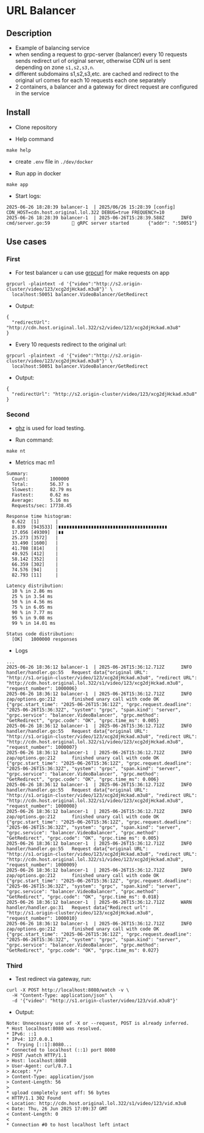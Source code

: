 # URL Balancer

## Description

- Example of balancing service
- when sending a request to grpc-server (balancer) every 10 requests sends redirect url of original server,
  otherwise CDN url is sent depending on zone `s1,s2,s3,n`.
- different subdomains s1,s2,s3,etc. are cached
  and redirect to the original url comes for each 10 requests each one separately
- 2 containers, a balancer and a gateway for direct request are configured in the service

## Install

- Clone repository

- Help command

```shell
make help
```

- create `.env` file in `./dev/docker`

- Run app in docker

```shell
make app
```

- Start logs:

```Text
2025-06-26 18:28:39 balancer-1  | 2025/06/26 15:28:39 [config] CDN_HOST=cdn.host.original.lol.322 DEBUG=true FREQUENCY=10
2025-06-26 18:28:39 balancer-1  | 2025-06-26T15:28:39.588Z      INFO    cmd/server.go:59        🚀 gRPC server started       {"addr": ":50051"}
```

## Use cases

### First

- For test balancer u can use [grpcurl](https://github.com/fullstorydev/grpcurl) for make requests on app

```shell
grpcurl -plaintext -d '{"video":"http://s2.origin-cluster/video/123/xcg2djHckad.m3u8"}' \
  localhost:50051 balancer.VideoBalancer/GetRedirect
```

- Output:

```text
{
  "redirectUrl": "http://cdn.host.original.lol.322/s2/video/123/xcg2djHckad.m3u8"
}
```

- Every 10 requests redirect to the original url:

```shell
grpcurl -plaintext -d '{"video":"http://s2.origin-cluster/video/123/xcg2djHckad.m3u8"}' \
  localhost:50051 balancer.VideoBalancer/GetRedirect
```

- Output:

```text
{
  "redirectUrl": "http://s2.origin-cluster/video/123/xcg2djHckad.m3u8"
}
```

### Second

- [ghz](https://github.com/bojand/ghz) is used for load testing.

- Run command:

```shell
make nt
```

- Metrics mac m1

```text
Summary:
  Count:        1000000
  Total:        56.37 s
  Slowest:      82.79 ms
  Fastest:      0.62 ms
  Average:      5.16 ms
  Requests/sec: 17738.45

Response time histogram:
  0.622  [1]      |
  8.839  [943533] |∎∎∎∎∎∎∎∎∎∎∎∎∎∎∎∎∎∎∎∎∎∎∎∎∎∎∎∎∎∎∎∎∎∎∎∎∎∎∎∎
  17.056 [49309]  |∎∎
  25.273 [3572]   |
  33.490 [1600]   |
  41.708 [814]    |
  49.925 [412]    |
  58.142 [352]    |
  66.359 [302]    |
  74.576 [94]     |
  82.793 [11]     |

Latency distribution:
  10 % in 2.86 ms
  25 % in 3.54 ms
  50 % in 4.56 ms
  75 % in 6.05 ms
  90 % in 7.77 ms
  95 % in 9.08 ms
  99 % in 14.01 ms

Status code distribution:
  [OK]   1000000 responses
```

- Logs

```text
...
2025-06-26 18:36:12 balancer-1  | 2025-06-26T15:36:12.712Z      INFO    handler/handler.go:55   Request data{"original URL": "http://s1.origin-cluster/video/123/xcg2djHckad.m3u8", "redirect URL": "http://cdn.host.original.lol.322/s1/video/123/xcg2djHckad.m3u8", "request_number": 1000006}
2025-06-26 18:36:12 balancer-1  | 2025-06-26T15:36:12.712Z      INFO    zap/options.go:212      finished unary call with code OK    {"grpc.start_time": "2025-06-26T15:36:12Z", "grpc.request.deadline": "2025-06-26T15:36:32Z", "system": "grpc", "span.kind": "server", "grpc.service": "balancer.VideoBalancer", "grpc.method": "GetRedirect", "grpc.code": "OK", "grpc.time_ms": 0.005}
2025-06-26 18:36:12 balancer-1  | 2025-06-26T15:36:12.712Z      INFO    handler/handler.go:55   Request data{"original URL": "http://s1.origin-cluster/video/123/xcg2djHckad.m3u8", "redirect URL": "http://cdn.host.original.lol.322/s1/video/123/xcg2djHckad.m3u8", "request_number": 1000007}
2025-06-26 18:36:12 balancer-1  | 2025-06-26T15:36:12.712Z      INFO    zap/options.go:212      finished unary call with code OK    {"grpc.start_time": "2025-06-26T15:36:12Z", "grpc.request.deadline": "2025-06-26T15:36:32Z", "system": "grpc", "span.kind": "server", "grpc.service": "balancer.VideoBalancer", "grpc.method": "GetRedirect", "grpc.code": "OK", "grpc.time_ms": 0.006}
2025-06-26 18:36:12 balancer-1  | 2025-06-26T15:36:12.712Z      INFO    handler/handler.go:55   Request data{"original URL": "http://s1.origin-cluster/video/123/xcg2djHckad.m3u8", "redirect URL": "http://cdn.host.original.lol.322/s1/video/123/xcg2djHckad.m3u8", "request_number": 1000008}
2025-06-26 18:36:12 balancer-1  | 2025-06-26T15:36:12.712Z      INFO    zap/options.go:212      finished unary call with code OK    {"grpc.start_time": "2025-06-26T15:36:12Z", "grpc.request.deadline": "2025-06-26T15:36:32Z", "system": "grpc", "span.kind": "server", "grpc.service": "balancer.VideoBalancer", "grpc.method": "GetRedirect", "grpc.code": "OK", "grpc.time_ms": 0.005}
2025-06-26 18:36:12 balancer-1  | 2025-06-26T15:36:12.712Z      INFO    handler/handler.go:55   Request data{"original URL": "http://s1.origin-cluster/video/123/xcg2djHckad.m3u8", "redirect URL": "http://cdn.host.original.lol.322/s1/video/123/xcg2djHckad.m3u8", "request_number": 1000009}
2025-06-26 18:36:12 balancer-1  | 2025-06-26T15:36:12.712Z      INFO    zap/options.go:212      finished unary call with code OK    {"grpc.start_time": "2025-06-26T15:36:12Z", "grpc.request.deadline": "2025-06-26T15:36:32Z", "system": "grpc", "span.kind": "server", "grpc.service": "balancer.VideoBalancer", "grpc.method": "GetRedirect", "grpc.code": "OK", "grpc.time_ms": 0.018}
2025-06-26 18:36:12 balancer-1  | 2025-06-26T15:36:12.712Z      WARN    handler/handler.go:31   Request data{"Redirect url": "http://s1.origin-cluster/video/123/xcg2djHckad.m3u8", "request_number": 1000010}
2025-06-26 18:36:12 balancer-1  | 2025-06-26T15:36:12.712Z      INFO    zap/options.go:212      finished unary call with code OK    {"grpc.start_time": "2025-06-26T15:36:12Z", "grpc.request.deadline": "2025-06-26T15:36:32Z", "system": "grpc", "span.kind": "server", "grpc.service": "balancer.VideoBalancer", "grpc.method": "GetRedirect", "grpc.code": "OK", "grpc.time_ms": 0.027}
```

### Third

- Test redirect via gateway, run:

```shell
curl -X POST http://localhost:8080/watch -v \
  -H "Content-Type: application/json" \
  -d '{"video": "http://s1.origin-cluster/video/123/vid.m3u8"}'
```

- Output:

```text
Note: Unnecessary use of -X or --request, POST is already inferred.
* Host localhost:8080 was resolved.
* IPv6: ::1
* IPv4: 127.0.0.1
*   Trying [::1]:8080...
* Connected to localhost (::1) port 8080
> POST /watch HTTP/1.1
> Host: localhost:8080
> User-Agent: curl/8.7.1
> Accept: */*
> Content-Type: application/json
> Content-Length: 56
>
* upload completely sent off: 56 bytes
< HTTP/1.1 302 Found
< Location: http://cdn.host.original.lol.322/s1/video/123/vid.m3u8
< Date: Thu, 26 Jun 2025 17:09:37 GMT
< Content-Length: 0
<
* Connection #0 to host localhost left intact
```
